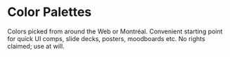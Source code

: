 # Color Palettes

Colors picked from around the Web or Montréal.
Convenient starting point for quick UI comps, slide decks, posters, moodboards etc.
No rights claimed; use at will.

<!-- NB: only save palettes with at least 5-6 usable colors; otherwise the repo gets filled with “mood” swatches that are never used. -->
